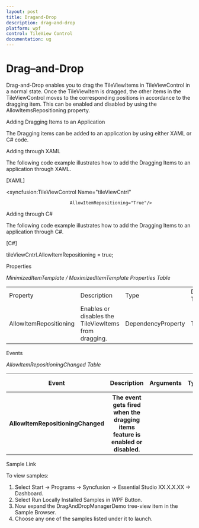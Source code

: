 ```yaml
---
layout: post
title: Dragand-Drop
description: drag–and-drop
platform: wpf
control: TileView Control
documentation: ug
---
```


# Drag–and-Drop

Drag-and-Drop enables you to drag the TileViewItems in TileViewControl in a normal state. Once the TileViewItem is dragged, the other items in the TileViewControl moves to the corresponding positions in accordance to the dragging item. This can be enabled and disabled by using the AllowItemsRepositioning property.

Adding Dragging Items to an Application 

The Dragging items can be added to an application by using either XAML or C# code.

Adding through XAML

The following code example illustrates how to add the Dragging Items to an application through XAML.



[XAML]



<syncfusion:TileViewControl Name="tileViewCntrl" 

                            AllowItemRepositioning="True"/>





Adding through C#

The following code example illustrates how to add the Dragging Items to an application through C#.



[C#]



tileViewCntrl.AllowItemRepositioning = true;   





Properties

_MinimizedItemTemplate / MaximizedItemTemplate Properties Table_

<table>
<tr>
<td>
Property </td><td>
Description </td><td>
Type </td><td>
Data Type </td><td>
Reference links </td></tr>
<tr>
<td>
AllowItemRepositioning</td><td>
Enables or disables the TileViewItems from dragging.</td><td>
DependencyProperty</td><td>
True</td><td>
</td></tr>
</table>


Events

_AllowItemRepositioningChanged Table_

<table>
<tr>
<th>
Event </th><th>
Description </th><th>
Arguments </th><th>
Type </th><th>
Reference links </th></tr>
<tr>
<th>
AllowItemRepositioningChanged</th><th>
The event gets fired when the dragging items feature is enabled or disabled.</th><th>
</th><th>
</th><th>
</th></tr>
</table>


Sample Link

To view samples: 

1. Select Start -> Programs -> Syncfusion -> Essential Studio XX.X.X.XX -> Dashboard.
2. Select Run Locally Installed Samples in WPF Button.
3. Now expand the DragAndDropManagerDemo tree-view item in the Sample Browser.
4. Choose any one of the samples listed under it to launch. 



